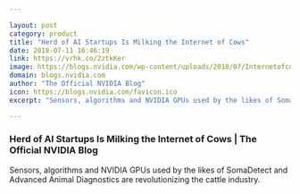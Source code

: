 ```yaml
---

layout: post
category: product
title: "Herd of AI Startups Is Milking the Internet of Cows"
date: 2018-07-11 16:46:19
link: https://vrhk.co/2ztkKer
image: https://blogs.nvidia.com/wp-content/uploads/2018/07/Internetofcows.jpg
domain: blogs.nvidia.com
author: "The Official NVIDIA Blog"
icon: https://blogs.nvidia.com/favicon.ico
excerpt: "Sensors, algorithms and NVIDIA GPUs used by the likes of SomaDetect and Advanced Animal Diagnostics are revolutionizing the cattle industry."

---
```


### Herd of AI Startups Is Milking the Internet of Cows | The Official NVIDIA Blog

Sensors, algorithms and NVIDIA GPUs used by the likes of SomaDetect and Advanced Animal Diagnostics are revolutionizing the cattle industry.